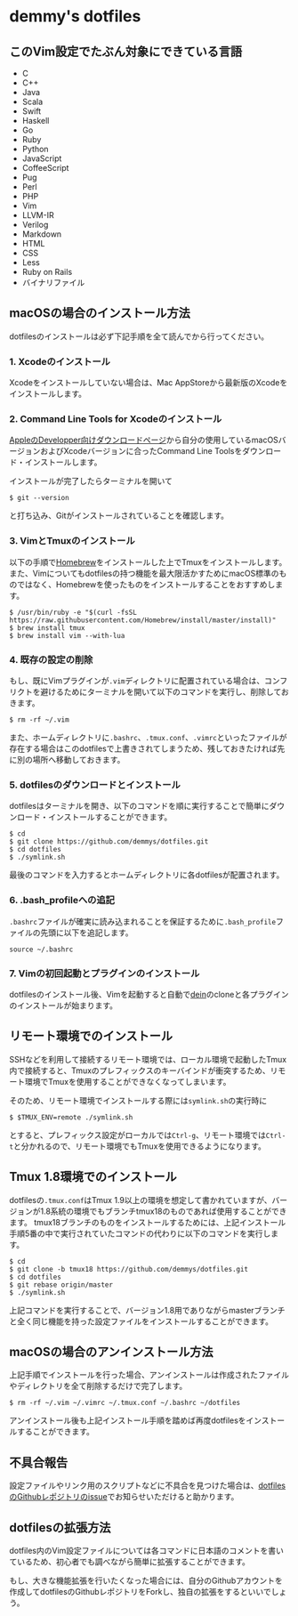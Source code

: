 demmy's dotfiles
========

## このVim設定でたぶん対象にできている言語

* C
* C++
* Java
* Scala
* Swift
* Haskell
* Go
* Ruby
* Python
* JavaScript
* CoffeeScript
* Pug
* Perl
* PHP
* Vim
* LLVM-IR
* Verilog
* Markdown
* HTML
* CSS
* Less
* Ruby on Rails
* バイナリファイル


## macOSの場合のインストール方法

dotfilesのインストールは必ず下記手順を全て読んでから行ってください。

### 1. Xcodeのインストール

Xcodeをインストールしていない場合は、Mac AppStoreから最新版のXcodeをインストールします。

### 2. Command Line Tools for Xcodeのインストール

[AppleのDevelopper向けダウンロードページ](https://developer.apple.com/downloads/index.action)から自分の使用しているmacOSバージョンおよびXcodeバージョンに合ったCommand Line Toolsをダウンロード・インストールします。

インストールが完了したらターミナルを開いて
```
$ git --version
```
と打ち込み、Gitがインストールされていることを確認します。

### 3. VimとTmuxのインストール

以下の手順で[Homebrew](http://brew.sh/index_ja.html)をインストールした上でTmuxをインストールします。
また、Vimについてもdotfilesの持つ機能を最大限活かすためにmacOS標準のものではなく、Homebrewを使ったものをインストールすることをおすすめします。
```
$ /usr/bin/ruby -e "$(curl -fsSL https://raw.githubusercontent.com/Homebrew/install/master/install)"
$ brew install tmux
$ brew install vim --with-lua
```

### 4. 既存の設定の削除

もし、既にVimプラグインが`.vim`ディレクトリに配置されている場合は、コンフリクトを避けるためにターミナルを開いて以下のコマンドを実行し、削除しておきます。
```
$ rm -rf ~/.vim
```
また、ホームディレクトリに`.bashrc`、`.tmux.conf`、`.vimrc`といったファイルが存在する場合はこのdotfilesで上書きされてしまうため、残しておきたければ先に別の場所へ移動しておきます。

### 5. dotfilesのダウンロードとインストール

dotfilesはターミナルを開き、以下のコマンドを順に実行することで簡単にダウンロード・インストールすることができます。
```
$ cd
$ git clone https://github.com/demmys/dotfiles.git
$ cd dotfiles
$ ./symlink.sh
```
最後のコマンドを入力するとホームディレクトリに各dotfilesが配置されます。

### 6. .bash_profileへの追記

`.bashrc`ファイルが確実に読み込まれることを保証するために`.bash_profile`ファイルの先頭に以下を追記します。
```bashrc
source ~/.bashrc
```
### 7. Vimの初回起動とプラグインのインストール

dotfilesのインストール後、Vimを起動すると自動で[dein](https://github.com/Shougo/dein.vim)のcloneと各プラグインのインストールが始まります。

## リモート環境でのインストール

SSHなどを利用して接続するリモート環境では、ローカル環境で起動したTmux内で接続すると、Tmuxのプレフィックスのキーバインドが衝突するため、リモート環境でTmuxを使用することができなくなってしまいます。

そのため、リモート環境でインストールする際には`symlink.sh`の実行時に
```
$ $TMUX_ENV=remote ./symlink.sh
```

とすると、プレフィックス設定がローカルでは`Ctrl-g`、リモート環境では`Ctrl-t`と分かれるので、リモート環境でもTmuxを使用できるようになります。

## Tmux 1.8環境でのインストール

dotfilesの`.tmux.conf`はTmux 1.9以上の環境を想定して書かれていますが、バージョンが1.8系統の環境でもブランチtmux18のものであれば使用することができます。
tmux18ブランチのものをインストールするためには、上記インストール手順5番の中で実行されていたコマンドの代わりに以下のコマンドを実行します。
```
$ cd
$ git clone -b tmux18 https://github.com/demmys/dotfiles.git
$ cd dotfiles
$ git rebase origin/master
$ ./symlink.sh
```

上記コマンドを実行することで、バージョン1.8用でありながらmasterブランチと全く同じ機能を持った設定ファイルをインストールすることができます。

## macOSの場合のアンインストール方法

上記手順でインストールを行った場合、アンインストールは作成されたファイルやディレクトリを全て削除するだけで完了します。
```
$ rm -rf ~/.vim ~/.vimrc ~/.tmux.conf ~/.bashrc ~/dotfiles
```

アンインストール後も上記インストール手順を踏めば再度dotfilesをインストールすることができます。


## 不具合報告

設定ファイルやリンク用のスクリプトなどに不具合を見つけた場合は、[dotfilesのGithubレポジトリのissue](https://github.com/demmys/dotfiles/issues)でお知らせいただけると助かります。


## dotfilesの拡張方法

dotfiles内のVim設定ファイルについては各コマンドに日本語のコメントを書いているため、初心者でも調べながら簡単に拡張することができます。

もし、大きな機能拡張を行いたくなった場合には、自分のGithubアカウントを作成してdotfilesのGithubレポジトリをForkし、独自の拡張をするといいでしょう。
